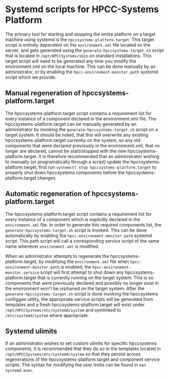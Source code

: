 Systemd scripts for HPCC-Systems Platform
=========================================

  The primary tool for starting and stopping the entire platform on a target machine using systemd is the `hpccsystems-platform.target`.  This target script is entirely dependent on the `environment.xml` file located on the server, and gets generated using the `generate-hpccsystems-target.sh` script that is located in `/opt/HPCCSystems/sbin` on standard installations.  This target script will need to be generated any time you modify the environment.xml on the local machine.  This can be done manually by an administrator, or by enabling the `hpcc-environment-monitor.path` systemd script which we provide.

Manual regeneration of hpccsystems-platform.target
--------------------------------------------------

  The hpccsystems-platform.target script contains a requirement list for every instance of a component declared in the environment.xml file.  The hpccsystems-platform.target can be manually generated by an administrator by invoking the `generate-hpccsystems-target.sh` script on a target system.  It should be noted, that this will overwrite any existing hpccsystems-platform.target currently on the system, so any old components that were declared previously in the environment.xml, that no longer are declared, cannot be start/stopped with the new hpccsystems-platform.target.  It is therefore recommended that an administrator wishing to manually (or programatically through a script) update the hpccsystems-platform.target, first run `systemctl stop hpccsystems-platform.target` to properly shut down hpccsystems components before the hpccsystems-platform.target changes.

Automatic regeneration of hpccsystems-platform.target
-----------------------------------------------------

  The hpccsystems-platform.target script contains a requirement list for every instance of a component which is explicitly declared in the `environment.xml` file.  In order to generate this required components list, the `generate-hpccsystems-target.sh` script is invoked.  This can be done automatically by enabling the `hpcc-environemnt-monitor.path` systemd script.  This path script will call a corresponding service script of the same name whenever `environment.xml` is modified.

  When an administrator attempts to regenerate the hpccsystems-platform.target, by modifying the `environment.xml` file when `hpcc-environment-monitor.path` is enabled, the `hpcc-environment-monitor.service` script will first attempt to shut down any hpccsystems-platform.target that is currently running on the target system.  This is so components that were previously declared and possibly no longer exist in the environment won't be orphaned on the target system.  After the `generate-hpccsystems-target.sh` script is done invoking the hpccsystems configgen utility, the appropriate service scripts will be generated from templates and a fresh hpccsystems-platform.target will exist under `/opt/HPCCSystems/etc/systemd/system` and symlinked to `/etc/systemd/system` where appropriate.

Systemd ulimits
--------------

  If an administrator wishes to set custom ulimits for specific hpccsystems components, it is recommended that they do so in the templates located in `/opt/HPCCSystems/etc/systemd/system` so that they persist across regenerations of the hpccsystems-platform.target and component service scripts.  The syntax for modifying the user limits can be found in `man systemd.exec`.
